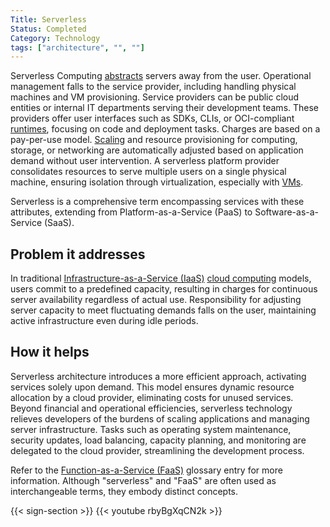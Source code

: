 ```yaml
---
Title: Serverless
Status: Completed
Category: Technology
tags: ["architecture", "", ""]
---
```



Serverless Computing [abstracts](/abstraction/) servers away from the user.
Operational management falls to the service provider, including handling physical machines and VM provisioning.
Service providers can be public cloud entities or internal IT departments serving their development teams.
These providers offer user interfaces such as SDKs, CLIs, or OCI-compliant [runtimes](/runtime/), focusing on code and deployment tasks.
Charges are based on a pay-per-use model.
[Scaling](/scalability/) and resource provisioning for computing, storage, or networking are automatically adjusted based on application demand without user intervention.
A serverless platform provider consolidates resources to serve multiple users on a single physical machine, ensuring isolation through virtualization, especially with [VMs](/virtual-machine/).

Serverless is a comprehensive term encompassing services with these attributes, extending from Platform-as-a-Service (PaaS) to Software-as-a-Service (SaaS).

## Problem it addresses

In traditional [Infrastructure-as-a-Service (IaaS)](/infrastructure-as-a-service/) [cloud computing](/cloud-computing/) models, users commit to a predefined capacity, resulting in charges for continuous server availability regardless of actual use.
Responsibility for adjusting server capacity to meet fluctuating demands falls on the user, maintaining active infrastructure even during idle periods.

## How it helps

Serverless architecture introduces a more efficient approach, activating services solely upon demand.
This model ensures dynamic resource allocation by a cloud provider, eliminating costs for unused services.
Beyond financial and operational efficiencies, serverless technology relieves developers of the burdens of scaling applications and managing server infrastructure.
Tasks such as operating system maintenance, security updates, load balancing, capacity planning, and monitoring are delegated to the cloud provider, streamlining the development process.

Refer to the [Function-as-a-Service (FaaS)](/function-as-a-service/) glossary entry for more information.
Although "serverless" and "FaaS" are often used as interchangeable terms, they embody distinct concepts.


{{< sign-section >}}
{{< youtube rbyBgXqCN2k >}}
